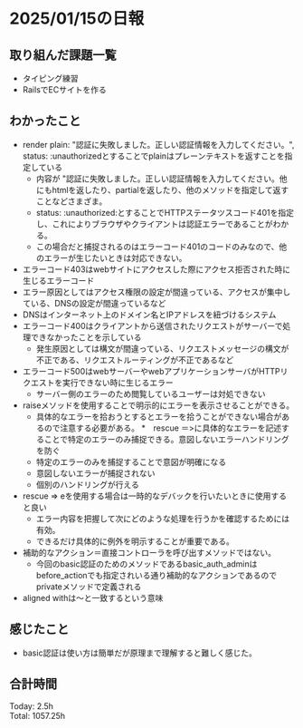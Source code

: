 # 2025/01/15の日報
## 取り組んだ課題一覧
* タイピング練習
*  RailsでECサイトを作る
## わかったこと
* render plain: "認証に失敗しました。正しい認証情報を入力してください。", status: :unauthorizedとすることでplainはプレーンテキストを返すことを指定している
  *  内容が "認証に失敗しました。正しい認証情報を入力してください。他にもhtmlを返したり、partialを返したり、他のメソッドを指定して返すことなどさまざま。
  *  status: :unauthorized:とすることでHTTPステータツスコード401を指定し、これによりブラウザやクライアントは認証エラーであることがわかる。
  *  この場合だと捕捉されるのはエラーコード401のコードのみなので、他のエラーが生じたいときは対応できない。
*  エラーコード403はwebサイトにアクセスした際にアクセス拒否された時に生じるエラーコード
  *  エラー原因としてはアクセス権限の設定が間違っている、アクセスが集中している、DNSの設定が間違っているなど
  *  DNSはインターネット上のドメイン名とIPアドレスを紐づけるシステム
* エラーコード400はクライアントから送信されたリクエストがサーバーで処理できなかったことを示している
  *  発生原因としては構文が間違っている、リクエストメッセージの構文が不正である、リクエストルーティングが不正であるなど
* エラーコード500はwebサーバーやwebアプリケーションサーバがHTTPリクエストを実行できない時に生じるエラー
  *  サーバー側のエラーのため閲覧しているユーザーは対処できない
* raiseメソッドを使用することで明示的にエラーを表示させることができる。
  * 具体的なエラーを拾おうとするとエラーを拾うことができない場合があるので注意する必要がある。
*　rescue ＝>に具体的なエラーを記述することで特定のエラーのみ捕捉できる。意図しないエラーハンドリングを防ぐ
  * 特定のエラーのみを捕捉することで意図が明確になる
  * 意図しないエラーが捕捉されない
  * 個別のハンドリングが行える
* rescue => eを使用する場合は一時的なデバックを行いたいときに使用すると良い
  * エラー内容を把握して次にどのような処理を行うかを確認するためには有効。
  * できるだけ具体的に例外を明示することが重要である。
* 補助的なアクション＝直接コントローラを呼び出すメソッドではない。
  * 今回のbasic認証のためのメソッドであるbasic_auth_adminはbefore_actionでも指定されいる通り補助的なアクションであるのでprivateメソッドで定義される
*  aligned withは〜と一致するという意味      
      
## 感じたこと
* basic認証は使い方は簡単だが原理まで理解すると難しく感じた。
## 合計時間 
Today: 2.5h<br>
Total: 1057.25h
